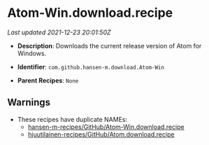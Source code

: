 # Atom-Win.download.recipe

_Last updated 2021-12-23 20:01:50Z_

- **Description**: Downloads the current release version of Atom for Windows.

- **Identifier**: `com.github.hansen-m.download.Atom-Win`

- **Parent Recipes**: `None`


## Warnings

- These recipes have duplicate NAMEs:
    - [hansen-m-recipes/GitHub/Atom-Win.download.recipe](/autopkg-dupe-tracker/hansen-m-recipes/GitHub/Atom-Win.download.recipe)
    - [hjuutilainen-recipes/GitHub/Atom.download.recipe](/autopkg-dupe-tracker/hjuutilainen-recipes/GitHub/Atom.download.recipe)